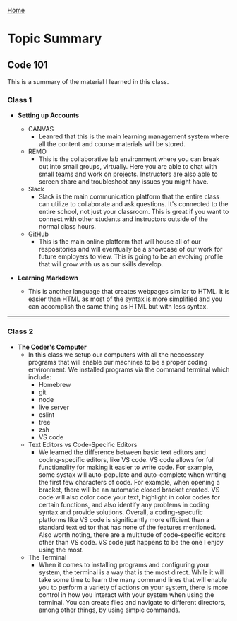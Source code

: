 [Home](https://mtorres6739.github.io/reading-notes/)

# Topic Summary

## Code 101

This is a summary of the material I learned in this class.

### Class 1

- **Setting up Accounts**
  - CANVAS
    - Leanred that this is the main learning management system where all the content and course materials will be stored.
  - REMO
    - This is the collaborative lab environment where you can break out into small groups, virtually.  Here you are able to chat with small teams and work on projects.  Instructors are also able to screen share and troubleshoot any issues you might have.
  - Slack
    - Slack is the main communication platform that the entire class can utilize to collaborate and ask questions.  It's connected to the entire school, not just your classroom.  This is great if you want to connect with other students and instructors outside of the normal class hours.
  - GitHub
    - This is the main online platform that will house all of our respositories and will eventually be a showcase of our work for future employers to view.  This is going to be an evolving profile that will grow with us as our skills develop.

- **Learning Markdown**
  - This is another language that creates webpages similar to HTML.  It is easier than HTML as most of the syntax is more simplified and you can accomplish the same thing as HTML but with less syntax.

***

### Class 2

- **The Coder's Computer**
  - In this class we setup our computers with all the neccessary programs that will enable our machines to be a proper coding environment.  We installed programs via the command terminal which include:
    - Homebrew
    - git
    - node
    - live server
    - eslint
    - tree
    - zsh
    - VS code
   - Text Editors vs Code-Specific Editors
     - We learned the difference between basic text editors and coding-specific editors, like VS code.  VS code allows for full functionality for making it easier to write code.  For example, some systax will auto-populate and auto-complete when writing the first few characters of code. For example, when opening a bracket, there will be an automatic closed bracket created.  VS code will also color code your text, highlight in color codes for certain functions, and also identify any problems in coding syntax and provide solutions. Overall, a coding-specufic platforms like VS code is significantly more efficient than a standard text editor that has none of the features mentioned. Also worth noting, there are a multitude of code-specific editors other than VS code.  VS code just happens to be the one I enjoy using the most.
    - The Terminal
      - When it comes to installing programs and configuring your system, the terminal is a way that is the most direct.  While it will take some time to learn the many command lines that will enable you to perform a variety of actions on your system, there is more control in how you interact with your system when using the terminal.  You can create files and navigate to different directors, among other things, by using simple commands.
